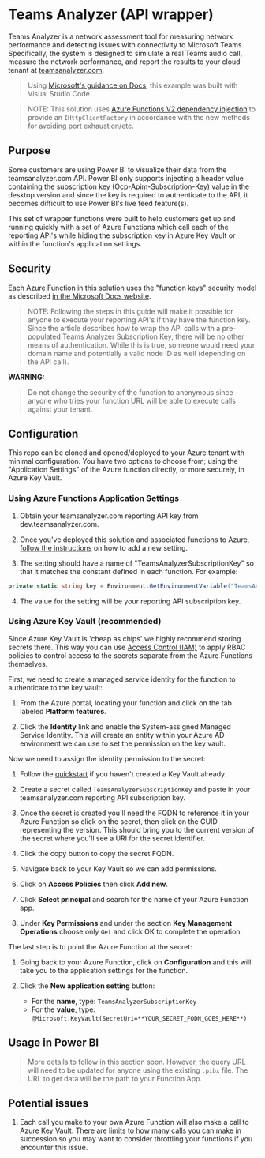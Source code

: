 # Teams Analyzer (API wrapper)

Teams Analyzer is a network assessment tool for measuring network performance and detecting issues with connectivity to Microsoft Teams. Specifically, the system is designed to simiulate a real Teams audio call, measure the network performance, and report the results to your cloud tenant at [teamsanalyzer.com](https://teamsanalyzer.com).

>Using [Microsoft's guidance on Docs](https://docs.microsoft.com/en-us/azure/azure-functions/functions-create-first-function-vs-code), this example was built with Visual Studio Code.

>NOTE: This solution uses [Azure Functions V2 dependency injection](https://medium.com/capax-brainpower/azure-functions-v2-dependency-injection-using-net-core-fccd93b80c0) to provide an `IHttpClientFactory` in accordance with the new methods for avoiding port exhaustion/etc.

## Purpose

Some customers are using Power BI to visualize their data from the teamsanalyzer.com API. Power BI only supports injecting a header value containing the subscription key (Ocp-Apim-Subscription-Key) value in the desktop version and since the key is required to authenticate to the API, it becomes difficult to use Power BI's live feed feature(s).

This set of wrapper functions were built to help customers get up and running quickly with a set of Azure Functions which call each of the reporting API's while hiding the subscription key in Azure Key Vault or within the function's application settings.

## Security

Each Azure Function in this solution uses the "function keys" security model as described [in the Microsoft Docs website](https://docs.microsoft.com/en-us/azure/azure-functions/functions-bindings-http-webhook#trigger---usage).

>NOTE: Following the steps in this guide will make it possible for anyone to execute your reporting API's if they have the function key. Since the article describes how to wrap the API calls with a pre-populated Teams Analyzer Subscription Key, there will be no other means of authentication. While this is true, someone would need your domain name and potentially a valid node ID as well (depending on the API call).

**WARNING:**
>Do not change the security of the function to anonymous since anyone who tries your function URL will be able to execute calls against your tenant.

## Configuration

This repo can be cloned and opened/deployed to your Azure tenant with minimal configuration. You have two options to choose from; using the "Application Settings" of the Azure function directly, or more securely, in Azure Key Vault.

### Using Azure Functions Application Settings

1. Obtain your teamsanalyzer.com reporting API key from dev.teamsanalyzer.com.

2. Once you've deployed this solution and associated functions to Azure, [follow the instructions](https://docs.microsoft.com/en-us/azure/azure-functions/functions-how-to-use-azure-function-app-settings) on how to add a new setting.

3. The setting should have a name of "TeamsAnalyzerSubscriptionKey" so that it matches the constant defined in each function. For example:

```c#
private static string key = Environment.GetEnvironmentVariable("TeamsAnalyzerSubscriptionKey");
```

4. The value for the setting will be your reporting API subscription key.

### Using Azure Key Vault (recommended)

Since Azure Key Vault is 'cheap as chips' we highly recommend storing secrets there. This way you can use [Access Control (IAM)](https://docs.microsoft.com/en-ca/azure/role-based-access-control/check-access) to apply RBAC policies to control access to the secrets separate from the Azure Functions themselves.

First, we need to create a managed service identity for the function to authenticate to the key vault:

1. From the Azure portal, locating your function and click on the tab labeled **Platform features**.

2. Click the **Identity** link and enable the System-assigned Managed Service Identity. This will create an entity within your Azure AD environment we can use to set the permission on the key vault.

Now we need to assign the identity permission to the secret:

1. Follow the [quickstart](https://docs.microsoft.com/en-us/azure/key-vault/quick-create-portal) if you haven't created a Key Vault already.

2. Create a secret called `TeamsAnalyzerSubscriptionKey` and paste in your teamsanalyzer.com reporting API subscription key.

3. Once the secret is created you'll need the FQDN to reference it in your Azure Function so click on the secret, then click on the GUID representing the version. This should bring you to the current version of the secret where you'll see a URI for the secret identifier.

4. Click the copy button to copy the secret FQDN.

5. Navigate back to your Key Vault so we can add permissions.

6. Click on **Access Policies** then click **Add new**.

7. Click **Select principal** and search for the name of your Azure Function app.

8. Under **Key Permissions** and under the section **Key Management Operations** choose only `Get` and click OK to complete the operation.

The last step is to point the Azure Function at the secret:

1. Going back to your Azure Function, click on **Configuration** and this will take you to the application settings for the function.

2. Click the **New application setting** button:
   - For the **name**, type: `TeamsAnalyzerSubscriptionKey`
   - For the **value**, type: `@Microsoft.KeyVault(SecretUri=**YOUR_SECRET_FQDN_GOES_HERE**)`

## Usage in Power BI

>More details to follow in this section soon. However, the query URL will need to be updated for anyone using the existing `.pibx` file. The URL to get data will be the path to your Function App.

## Potential issues

1. Each call you make to your own Azure Function will also make a call to Azure Key Vault. There are [limits to how many calls](https://docs.microsoft.com/en-us/azure/key-vault/key-vault-ovw-throttling) you can make in succession so you may want to consider throttling your functions if you encounter this issue.
